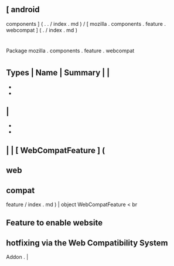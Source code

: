 [
android
-
components
]
(
.
.
/
index
.
md
)
/
[
mozilla
.
components
.
feature
.
webcompat
]
(
.
/
index
.
md
)
#
#
Package
mozilla
.
components
.
feature
.
webcompat
#
#
#
Types
|
Name
|
Summary
|
|
-
-
-
|
-
-
-
|
|
[
WebCompatFeature
]
(
-
web
-
compat
-
feature
/
index
.
md
)
|
object
WebCompatFeature
<
br
>
Feature
to
enable
website
-
hotfixing
via
the
Web
Compatibility
System
-
Addon
.
|
